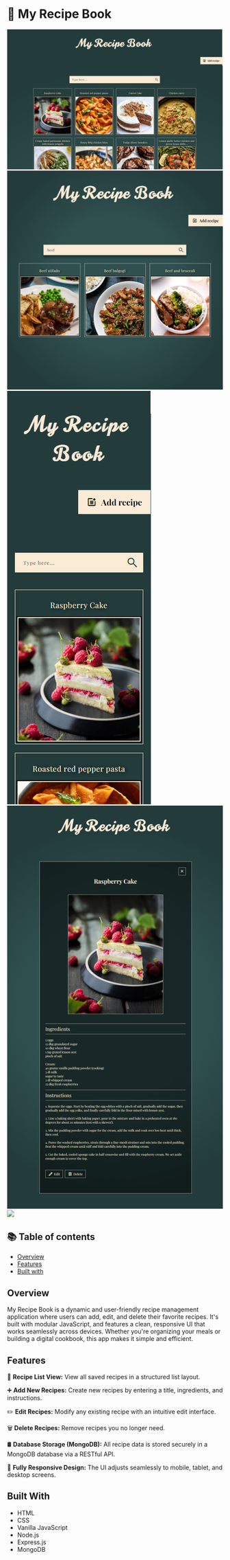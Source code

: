 # 📖 My Recipe Book

![](./screenshot.png)
![](./screenshot1.png)
![](./screenshot2.png)
![](./screenshot3.png)
![](./screenshot4.png)




## 📚 Table of contents

- [Overview](#Overview)
- [Features](#features)
- [Built with](#built-with)

## Overview

My Recipe Book is a dynamic and user-friendly recipe management application where users can add, edit, and delete their favorite recipes. It's built with modular JavaScript, and features a clean, responsive UI that works seamlessly across devices. Whether you're organizing your meals or building a digital cookbook, this app makes it simple and efficient.


## Features
🍲 **Recipe List View:** View all saved recipes in a structured list layout.

➕ **Add New Recipes:** Create new recipes by entering a title, ingredients, and instructions.

✏️ **Edit Recipes:** Modify any existing recipe with an intuitive edit interface.

🗑️ **Delete Recipes:** Remove recipes you no longer need.

🛢️ **Database Storage (MongoDB):** All recipe data is stored securely in a MongoDB database via a RESTful API.

📱 **Fully Responsive Design:** The UI adjusts seamlessly to mobile, tablet, and desktop screens.


## Built With

- HTML 
- CSS
- Vanilla JavaScript
- Node.js
- Express.js
- MongoDB
